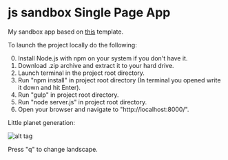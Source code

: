 # js sandbox Single Page App

My sandbox app based on [this](https://github.com/StephanHoyer/mithril-isomorphic-example) template.

To launch the project locally do the following:

0. Install Node.js with npm on your system if you don't have it.
1. Download .zip archive and extract it to your hard drive.
2. Launch terminal in the project root directory.
3. Run "npm install" in project root directory (In terminal you opened write it down and hit Enter).
4. Run "gulp" in project root directory.
5. Run "node server.js" in project root directory.
6. Open your browser and navigate to "http://localhost:8000/".

Little planet generation:

![alt tag](https://cloud.githubusercontent.com/assets/12106426/12511165/32772b08-c120-11e5-8212-7058da7c57e6.gif)

Press "q" to change landscape.
